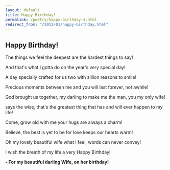 ```yaml
---
layout: default
title: Happy Birthday!
permalink: /poetry/happy-birthday-3.html
redirect_from: "/2012/01/happy-birthday.html"
---
```


Happy Birthday!
---------------

The things we feel the deepest
are the hardest things to say!

And that's what I gotta do
on the year's very special day!

A day specially crafted for us two
with zillion reasons to smile!

Precious moments between me and you
will last forever, not awhile!

God brought us together, my darling
to make me the man, you my only wife!

says the wise, that's the greatest thing
that has and will ever happen to my life!

Come, grow old with me
your hugs are always a charm!

Believe, the best is yet to be
for love keeps our hearts warm!

Oh my lovely beautiful wife
what I feel, words can never convey!

I wish the breath of my life
a very Happy Birthday!

**- For my beautiful darling Wife, on her birthday!**
